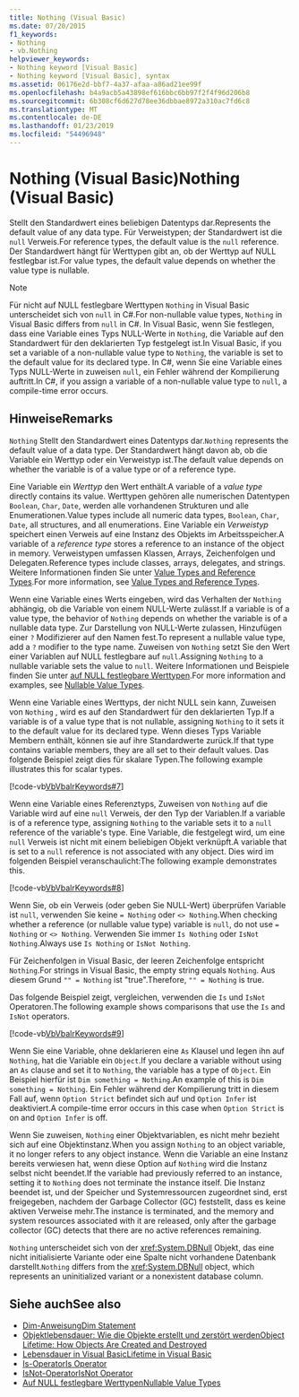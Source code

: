```yaml
---
title: Nothing (Visual Basic)
ms.date: 07/20/2015
f1_keywords:
- Nothing
- vb.Nothing
helpviewer_keywords:
- Nothing keyword [Visual Basic]
- Nothing keyword [Visual Basic], syntax
ms.assetid: 06176e2d-bbf7-4a37-afaa-a86ad21ee99f
ms.openlocfilehash: b4a9acb5a43898ef616bbc6bb97f2f4f96d206b8
ms.sourcegitcommit: 6b308cf6d627d78ee36dbbae8972a310ac7fd6c8
ms.translationtype: MT
ms.contentlocale: de-DE
ms.lasthandoff: 01/23/2019
ms.locfileid: "54496948"
---
```

# <a name="nothing-visual-basic"></a><span data-ttu-id="9b17e-102">Nothing (Visual Basic)</span><span class="sxs-lookup"><span data-stu-id="9b17e-102">Nothing (Visual Basic)</span></span>
<span data-ttu-id="9b17e-103">Stellt den Standardwert eines beliebigen Datentyps dar.</span><span class="sxs-lookup"><span data-stu-id="9b17e-103">Represents the default value of any data type.</span></span> <span data-ttu-id="9b17e-104">Für Verweistypen; der Standardwert ist die `null` Verweis.</span><span class="sxs-lookup"><span data-stu-id="9b17e-104">For reference types, the default value is the `null` reference.</span></span> <span data-ttu-id="9b17e-105">Der Standardwert hängt für Werttypen gibt an, ob der Werttyp auf NULL festlegbar ist.</span><span class="sxs-lookup"><span data-stu-id="9b17e-105">For value types, the default value depends on whether the value type is nullable.</span></span>  
  
> [!NOTE]
>  <span data-ttu-id="9b17e-106">Für nicht auf NULL festlegbare Werttypen `Nothing` in Visual Basic unterscheidet sich von `null` in C#.</span><span class="sxs-lookup"><span data-stu-id="9b17e-106">For non-nullable value types, `Nothing` in Visual Basic differs from `null` in C#.</span></span> <span data-ttu-id="9b17e-107">In Visual Basic, wenn Sie festlegen, dass eine Variable eines Typs NULL-Werte in `Nothing`, die Variable auf den Standardwert für den deklarierten Typ festgelegt ist.</span><span class="sxs-lookup"><span data-stu-id="9b17e-107">In Visual Basic, if you set a variable of a non-nullable value type to `Nothing`, the variable is set to the default value for its declared type.</span></span> <span data-ttu-id="9b17e-108">In C#, wenn Sie eine Variable eines Typs NULL-Werte in zuweisen `null`, ein Fehler während der Kompilierung auftritt.</span><span class="sxs-lookup"><span data-stu-id="9b17e-108">In C#, if you assign a variable of a non-nullable value type to `null`, a compile-time error occurs.</span></span>  
  
## <a name="remarks"></a><span data-ttu-id="9b17e-109">Hinweise</span><span class="sxs-lookup"><span data-stu-id="9b17e-109">Remarks</span></span>  
 <span data-ttu-id="9b17e-110">`Nothing` Stellt den Standardwert eines Datentyps dar.</span><span class="sxs-lookup"><span data-stu-id="9b17e-110">`Nothing` represents the default value of a data type.</span></span> <span data-ttu-id="9b17e-111">Der Standardwert hängt davon ab, ob die Variable ein Werttyp oder ein Verweistyp ist.</span><span class="sxs-lookup"><span data-stu-id="9b17e-111">The default value depends on whether the variable is of a value type or of a reference type.</span></span>  
  
 <span data-ttu-id="9b17e-112">Eine Variable ein *Werttyp* den Wert enthält.</span><span class="sxs-lookup"><span data-stu-id="9b17e-112">A variable of a *value type* directly contains its value.</span></span> <span data-ttu-id="9b17e-113">Werttypen gehören alle numerischen Datentypen `Boolean`, `Char`, `Date`, werden alle vorhandenen Strukturen und alle Enumerationen.</span><span class="sxs-lookup"><span data-stu-id="9b17e-113">Value types include all numeric data types, `Boolean`, `Char`, `Date`, all structures, and all enumerations.</span></span> <span data-ttu-id="9b17e-114">Eine Variable ein *Verweistyp* speichert einen Verweis auf eine Instanz des Objekts im Arbeitsspeicher.</span><span class="sxs-lookup"><span data-stu-id="9b17e-114">A variable of a *reference type* stores a reference to an instance of the object in memory.</span></span> <span data-ttu-id="9b17e-115">Verweistypen umfassen Klassen, Arrays, Zeichenfolgen und Delegaten.</span><span class="sxs-lookup"><span data-stu-id="9b17e-115">Reference types include classes, arrays, delegates, and strings.</span></span> <span data-ttu-id="9b17e-116">Weitere Informationen finden Sie unter [Value Types and Reference Types](../../visual-basic/programming-guide/language-features/data-types/value-types-and-reference-types.md).</span><span class="sxs-lookup"><span data-stu-id="9b17e-116">For more information, see [Value Types and Reference Types](../../visual-basic/programming-guide/language-features/data-types/value-types-and-reference-types.md).</span></span>  
  
 <span data-ttu-id="9b17e-117">Wenn eine Variable eines Werts eingeben, wird das Verhalten der `Nothing` abhängig, ob die Variable von einem NULL-Werte zulässt.</span><span class="sxs-lookup"><span data-stu-id="9b17e-117">If a variable is of a value type, the behavior of `Nothing` depends on whether the variable is of a nullable data type.</span></span> <span data-ttu-id="9b17e-118">Zur Darstellung von NULL-Werte zulassen, Hinzufügen einer `?` Modifizierer auf den Namen fest.</span><span class="sxs-lookup"><span data-stu-id="9b17e-118">To represent a nullable value type, add a `?` modifier to the type name.</span></span> <span data-ttu-id="9b17e-119">Zuweisen von `Nothing` setzt Sie den Wert einer Variablen auf NULL festlegbare auf `null`.</span><span class="sxs-lookup"><span data-stu-id="9b17e-119">Assigning `Nothing` to a nullable variable sets the value to `null`.</span></span> <span data-ttu-id="9b17e-120">Weitere Informationen und Beispiele finden Sie unter [auf NULL festlegbare Werttypen](../../visual-basic/programming-guide/language-features/data-types/nullable-value-types.md).</span><span class="sxs-lookup"><span data-stu-id="9b17e-120">For more information and examples, see [Nullable Value Types](../../visual-basic/programming-guide/language-features/data-types/nullable-value-types.md).</span></span>  
  
 <span data-ttu-id="9b17e-121">Wenn eine Variable eines Werttyps, der nicht NULL sein kann, Zuweisen von `Nothing` , wird es auf den Standardwert für den deklarierten Typ.</span><span class="sxs-lookup"><span data-stu-id="9b17e-121">If a variable is of a value type that is not nullable, assigning `Nothing` to it sets it to the default value for its declared type.</span></span> <span data-ttu-id="9b17e-122">Wenn dieses Typs Variable Membern enthält, können sie auf ihre Standardwerte zurück.</span><span class="sxs-lookup"><span data-stu-id="9b17e-122">If that type contains variable members, they are all set to their default values.</span></span> <span data-ttu-id="9b17e-123">Das folgende Beispiel zeigt dies für skalare Typen.</span><span class="sxs-lookup"><span data-stu-id="9b17e-123">The following example illustrates this for scalar types.</span></span>  
  
 [!code-vb[VbVbalrKeywords#7](../../visual-basic/language-reference/codesnippet/VisualBasic/nothing_1.vb)]  
  
 <span data-ttu-id="9b17e-124">Wenn eine Variable eines Referenztyps, Zuweisen von `Nothing` auf die Variable wird auf eine `null` Verweis, der den Typ der Variablen.</span><span class="sxs-lookup"><span data-stu-id="9b17e-124">If a variable is of a reference type, assigning `Nothing` to the variable sets it to a `null` reference of the variable's type.</span></span> <span data-ttu-id="9b17e-125">Eine Variable, die festgelegt wird, um eine `null` Verweis ist nicht mit einem beliebigen Objekt verknüpft.</span><span class="sxs-lookup"><span data-stu-id="9b17e-125">A variable that is set to a `null` reference is not associated with any object.</span></span> <span data-ttu-id="9b17e-126">Dies wird im folgenden Beispiel veranschaulicht:</span><span class="sxs-lookup"><span data-stu-id="9b17e-126">The following example demonstrates this.</span></span>  
  
 [!code-vb[VbVbalrKeywords#8](../../visual-basic/language-reference/codesnippet/VisualBasic/nothing_2.vb)]  
  
 <span data-ttu-id="9b17e-127">Wenn Sie, ob ein Verweis (oder geben Sie NULL-Wert) überprüfen Variable ist `null`, verwenden Sie keine `= Nothing` oder `<> Nothing`.</span><span class="sxs-lookup"><span data-stu-id="9b17e-127">When checking whether a reference (or nullable value type) variable is `null`, do not use `= Nothing` or `<> Nothing`.</span></span> <span data-ttu-id="9b17e-128">Verwenden Sie immer `Is Nothing` oder `IsNot Nothing`.</span><span class="sxs-lookup"><span data-stu-id="9b17e-128">Always use `Is Nothing` or `IsNot Nothing`.</span></span>  
  
 <span data-ttu-id="9b17e-129">Für Zeichenfolgen in Visual Basic, der leeren Zeichenfolge entspricht `Nothing`.</span><span class="sxs-lookup"><span data-stu-id="9b17e-129">For strings in Visual Basic, the empty string equals `Nothing`.</span></span> <span data-ttu-id="9b17e-130">Aus diesem Grund `"" = Nothing` ist "true".</span><span class="sxs-lookup"><span data-stu-id="9b17e-130">Therefore, `"" = Nothing` is true.</span></span>  
  
 <span data-ttu-id="9b17e-131">Das folgende Beispiel zeigt, vergleichen, verwenden die `Is` und `IsNot` Operatoren.</span><span class="sxs-lookup"><span data-stu-id="9b17e-131">The following example shows comparisons that use the `Is` and `IsNot` operators.</span></span>  
  
 [!code-vb[VbVbalrKeywords#9](../../visual-basic/language-reference/codesnippet/VisualBasic/nothing_3.vb)]  
  
 <span data-ttu-id="9b17e-132">Wenn Sie eine Variable, ohne deklarieren eine `As` Klausel und legen ihn auf `Nothing`, hat die Variable ein `Object`.</span><span class="sxs-lookup"><span data-stu-id="9b17e-132">If you declare a variable without using an `As` clause and set it to `Nothing`, the variable has a type of `Object`.</span></span> <span data-ttu-id="9b17e-133">Ein Beispiel hierfür ist `Dim something = Nothing`.</span><span class="sxs-lookup"><span data-stu-id="9b17e-133">An example of this is `Dim something = Nothing`.</span></span> <span data-ttu-id="9b17e-134">Ein Fehler während der Kompilierung tritt in diesem Fall auf, wenn `Option Strict` befindet sich auf und `Option Infer` ist deaktiviert.</span><span class="sxs-lookup"><span data-stu-id="9b17e-134">A compile-time error occurs in this case when `Option Strict` is on and `Option Infer` is off.</span></span>  
  
 <span data-ttu-id="9b17e-135">Wenn Sie zuweisen, `Nothing` einer Objektvariablen, es nicht mehr bezieht sich auf eine Objektinstanz.</span><span class="sxs-lookup"><span data-stu-id="9b17e-135">When you assign `Nothing` to an object variable, it no longer refers to any object instance.</span></span> <span data-ttu-id="9b17e-136">Wenn die Variable an eine Instanz bereits verwiesen hat, wenn diese Option auf `Nothing` wird die Instanz selbst nicht beendet.</span><span class="sxs-lookup"><span data-stu-id="9b17e-136">If the variable had previously referred to an instance, setting it to `Nothing` does not terminate the instance itself.</span></span> <span data-ttu-id="9b17e-137">Die Instanz beendet ist, und der Speicher und Systemressourcen zugeordnet sind, erst freigegeben, nachdem der Garbage Collector (GC) feststellt, dass es keine aktiven Verweise mehr.</span><span class="sxs-lookup"><span data-stu-id="9b17e-137">The instance is terminated, and the memory and system resources associated with it are released, only after the garbage collector (GC) detects that there are no active references remaining.</span></span>  
  
 <span data-ttu-id="9b17e-138">`Nothing` unterscheidet sich von der <xref:System.DBNull> Objekt, das eine nicht initialisierte Variante oder eine Spalte nicht vorhandene Datenbank darstellt.</span><span class="sxs-lookup"><span data-stu-id="9b17e-138">`Nothing` differs from the <xref:System.DBNull> object, which represents an uninitialized variant or a nonexistent database column.</span></span>  
  
## <a name="see-also"></a><span data-ttu-id="9b17e-139">Siehe auch</span><span class="sxs-lookup"><span data-stu-id="9b17e-139">See also</span></span>
- [<span data-ttu-id="9b17e-140">Dim-Anweisung</span><span class="sxs-lookup"><span data-stu-id="9b17e-140">Dim Statement</span></span>](../../visual-basic/language-reference/statements/dim-statement.md)
- [<span data-ttu-id="9b17e-141">Objektlebensdauer: Wie die Objekte erstellt und zerstört werden</span><span class="sxs-lookup"><span data-stu-id="9b17e-141">Object Lifetime: How Objects Are Created and Destroyed</span></span>](../../visual-basic/programming-guide/language-features/objects-and-classes/object-lifetime-how-objects-are-created-and-destroyed.md)
- [<span data-ttu-id="9b17e-142">Lebensdauer in Visual Basic</span><span class="sxs-lookup"><span data-stu-id="9b17e-142">Lifetime in Visual Basic</span></span>](../../visual-basic/programming-guide/language-features/declared-elements/lifetime.md)
- [<span data-ttu-id="9b17e-143">Is-Operator</span><span class="sxs-lookup"><span data-stu-id="9b17e-143">Is Operator</span></span>](../../visual-basic/language-reference/operators/is-operator.md)
- [<span data-ttu-id="9b17e-144">IsNot-Operator</span><span class="sxs-lookup"><span data-stu-id="9b17e-144">IsNot Operator</span></span>](../../visual-basic/language-reference/operators/isnot-operator.md)
- [<span data-ttu-id="9b17e-145">Auf NULL festlegbare Werttypen</span><span class="sxs-lookup"><span data-stu-id="9b17e-145">Nullable Value Types</span></span>](../../visual-basic/programming-guide/language-features/data-types/nullable-value-types.md)

